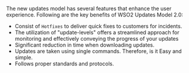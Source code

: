 
The new updates model has several features that enhance the user experience. Following are the key benefits of WSO2 Updates Model 2.0:

* Consist of `Hotfixes` to deliver quick fixes to customers for incidents.
* The utilization of "update-levels" offers a streamlined approach for monitoring and effectively conveying the progress of your updates
* Significant reduction in time when downloading updates.
* Updates are taken using single commands. Therefore, is it Easy and simple.
* Follows proper standards and protocols.
